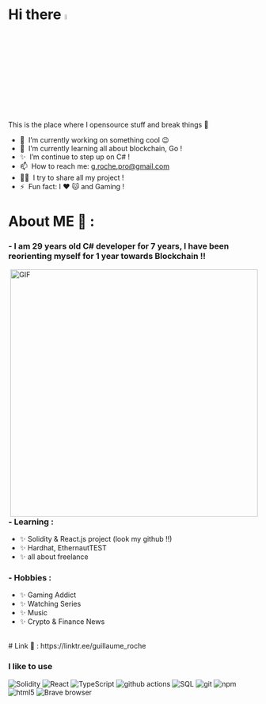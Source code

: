 # Hi there <a href="https://www.gautamkrishnar.com/"><img src="https://media.giphy.com/media/hvRJCLFzcasrR4ia7z/giphy.gif" width="5%"></a>
This is the place where I opensource stuff and break things :rofl:

- 🔭 &nbsp;I’m currently working on something cool :wink:
- 🌱 &nbsp;I’m currently learning all about blockchain, Go ! 
- ✨ &nbsp;I’m continue to step up on C# !
- 📫 &nbsp;How to reach me: g.roche.pro@gmail.com
- 👨‍💻 &nbsp;I try to share all my project !
- ⚡ &nbsp;Fun fact: I :heart: :cat: and Gaming !

# About ME 💬 :

### - I am 29 years old C# developer for 7 years, I have been reorienting myself for 1 year towards Blockchain !!


<img hight="500" width="500" alt="GIF" align="right" src="https://github.com/Xx-Ashutosh-xX/Xx-Ashutosh-xX/blob/master/assets/1936.gif">

### - Learning :
- ✨ Solidity & React.js project (look my github !!)
- ✨ Hardhat, EthernautTEST
- ✨ all about freelance

### - Hobbies : 
- ✨ Gaming Addict
- ✨ Watching Series
- ✨ Music
- ✨ Crypto & Finance News
</br>
# Link 💬 :
https://linktr.ee/guillaume_roche

<h3>I like to use</h3>
<p>
  <img alt="Solidity" src="https://img.shields.io/badge/-Solidity-363636?style=flat-square&logo=solidity&logoColor=white" />
  <img alt="React" src="https://img.shields.io/badge/-React-45b8d8?style=flat-square&logo=react&logoColor=white" />
  <img alt="TypeScript" src="https://img.shields.io/badge/-TypeScript-007ACC?style=flat-square&logo=typescript&logoColor=white" />
  <img alt="github actions" src="https://img.shields.io/badge/-Github_Actions-2088FF?style=flat-square&logo=github-actions&logoColor=white" />
  <img alt="SQL" src="https://img.shields.io/badge/-SQL-4479A1?style=flat-square&logo=mysql&logoColor=white" />
  <img alt="git" src="https://img.shields.io/badge/-Git-F05032?style=flat-square&logo=git&logoColor=white" />
  <img alt="npm" src="https://img.shields.io/badge/-NPM-CB3837?style=flat-square&logo=npm&logoColor=white" />
  <img alt="html5" src="https://img.shields.io/badge/-HTML5-E34F26?style=flat-square&logo=html5&logoColor=white" />
  <img alt="Brave browser" src="https://img.shields.io/badge/-Brave_Browser-FB542B?style=flat-square&logo=brave&logoColor=white" />
</p>
